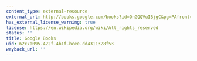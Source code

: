 ```yaml
---
content_type: external-resource
external_url: http://books.google.com/books?id=OnGQQVuIBjgC&pg=PAfrontcover
has_external_license_warning: true
license: https://en.wikipedia.org/wiki/All_rights_reserved
status: ''
title: Google Books
uid: 62c7a095-422f-4b1f-bcee-dd4311328f53
wayback_url: ''
---
```


